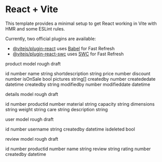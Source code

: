 # React + Vite

This template provides a minimal setup to get React working in Vite with HMR and some ESLint rules.

Currently, two official plugins are available:

- [@vitejs/plugin-react](https://github.com/vitejs/vite-plugin-react/blob/main/packages/plugin-react/README.md) uses [Babel](https://babeljs.io/) for Fast Refresh
- [@vitejs/plugin-react-swc](https://github.com/vitejs/vite-plugin-react-swc) uses [SWC](https://swc.rs/) for Fast Refresh

product model rough draft

id number
name string
shortdescription string
price number
discount number
isOnSale bool
pictures string[]
createdby number
creatededate datetime
createdby string
modifiedby number
modifieddate datetime

details model rough draft

id number
productid number
material string
capacity string
dimensions string
weight string
care string
description string

user model rough draft

id number
username string
createdby datetime
isdeleted bool

review model rough draft

id number
productid number
name string
review string
rating number
createdby datetime